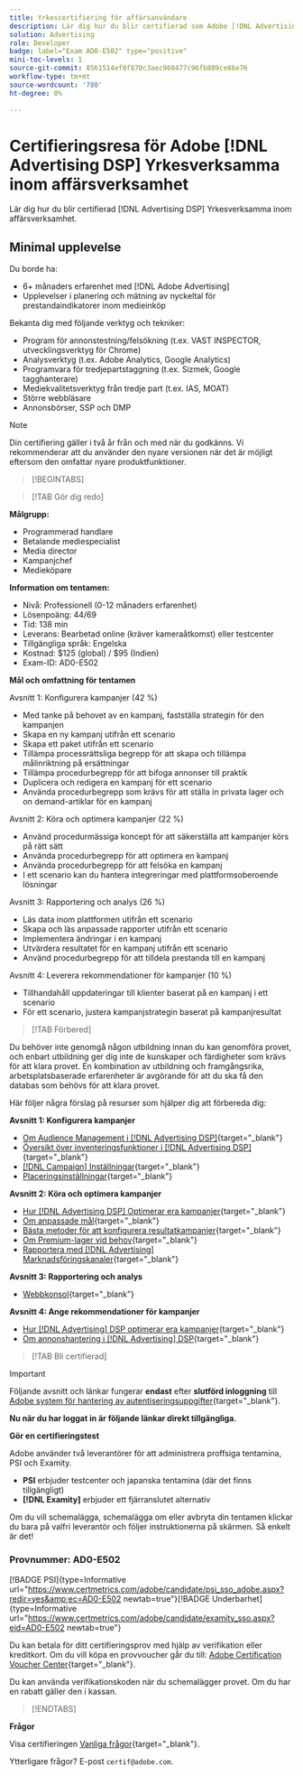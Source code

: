 ```yaml
---
title: Yrkescertifiering för affärsanvändare
description: Lär dig hur du blir certifierad som Adobe [!DNL Advertising DSP] Yrkesverksamma inom affärsverksamhet.
solution: Advertising
role: Developer
badge: label="Exam AD0-E502" type="positive"
mini-toc-levels: 1
source-git-commit: 8561514ef0f870c3aec969477c96fb809ce86e76
workflow-type: tm+mt
source-wordcount: '780'
ht-degree: 0%

---
```


# Certifieringsresa för Adobe [!DNL Advertising DSP] Yrkesverksamma inom affärsverksamhet

Lär dig hur du blir certifierad [!DNL Advertising DSP] Yrkesverksamma inom affärsverksamhet.

## Minimal upplevelse

Du borde ha:

* 6+ månaders erfarenhet med [!DNL Adobe Advertising]
* Upplevelser i planering och mätning av nyckeltal för prestandaindikatorer inom medieinköp

Bekanta dig med följande verktyg och tekniker:

* Program för annonstestning/felsökning (t.ex. VAST INSPECTOR, utvecklingsverktyg för Chrome)
* Analysverktyg (t.ex. Adobe Analytics, Google Analytics)
* Programvara för tredjepartstaggning (t.ex. Sizmek, Google tagghanterare)
* Mediekvalitetsverktyg från tredje part (t.ex. IAS, MOAT)
* Större webbläsare
* Annonsbörser, SSP och DMP

>[!NOTE]
>
>Din certifiering gäller i två år från och med när du godkänns. Vi rekommenderar att du använder den nyare versionen när det är möjligt eftersom den omfattar nyare produktfunktioner.

>[!BEGINTABS]

>[!TAB Gör dig redo]

**Målgrupp:**

* Programmerad handlare
* Betalande mediespecialist
* Media director
* Kampanjchef
* Medieköpare

**Information om tentamen:**

* Nivå: Professionell (0-12 månaders erfarenhet)
* Lösenpoäng: 44/69
* Tid: 138 min
* Leverans: Bearbetad online (kräver kameraåtkomst) eller testcenter
* Tillgängliga språk: Engelska
* Kostnad: $125 (global) / $95 (Indien)
* Exam-ID: AD0-E502

**Mål och omfattning för tentamen**

Avsnitt 1: Konfigurera kampanjer (42 %)

* Med tanke på behovet av en kampanj, fastställa strategin för den kampanjen
* Skapa en ny kampanj utifrån ett scenario
* Skapa ett paket utifrån ett scenario
* Tillämpa processrättsliga begrepp för att skapa och tillämpa målinriktning på ersättningar
* Tillämpa procedurbegrepp för att bifoga annonser till praktik
* Duplicera och redigera en kampanj för ett scenario
* Använda procedurbegrepp som krävs för att ställa in privata lager och on demand-artiklar för en kampanj

Avsnitt 2: Köra och optimera kampanjer (22 %)

* Använd procedurmässiga koncept för att säkerställa att kampanjer körs på rätt sätt
* Använda procedurbegrepp för att optimera en kampanj
* Använda procedurbegrepp för att felsöka en kampanj
* I ett scenario kan du hantera integreringar med plattformsoberoende lösningar

Avsnitt 3: Rapportering och analys (26 %)

* Läs data inom plattformen utifrån ett scenario
* Skapa och läs anpassade rapporter utifrån ett scenario
* Implementera ändringar i en kampanj
* Utvärdera resultatet för en kampanj utifrån ett scenario
* Använd procedurbegrepp för att tilldela prestanda till en kampanj

Avsnitt 4: Leverera rekommendationer för kampanjer (10 %)

* Tillhandahåll uppdateringar till klienter baserat på en kampanj i ett scenario
* För ett scenario, justera kampanjstrategin baserat på kampanjresultat

>[!TAB Förbered]

Du behöver inte genomgå någon utbildning innan du kan genomföra provet, och enbart utbildning ger dig inte de kunskaper och färdigheter som krävs för att klara provet. En kombination av utbildning och framgångsrika, arbetsplatsbaserade erfarenheter är avgörande för att du ska få den databas som behövs för att klara provet.

Här följer några förslag på resurser som hjälper dig att förbereda dig:

**Avsnitt 1: Konfigurera kampanjer**


* [Om Audience Management i [!DNL Advertising DSP]](https://experienceleague.adobe.com/docs/advertising/dsp/audiences/audience-about.html?lang=en){target="_blank"}
* [Översikt över inventeringsfunktioner i [!DNL Advertising DSP]](https://experienceleague.adobe.com/docs/advertising/dsp/inventory/inventory-overview.html?lang=en){target="_blank"}
* [[!DNL Campaign] Inställningar](https://experienceleague.adobe.com/docs/advertising/dsp/campaign-management/campaigns/campaign-settings.html?lang=en){target="_blank"}
* [Placeringsinställningar](https://experienceleague.adobe.com/docs/advertising/dsp/campaign-management/placements/placement-settings.html?lang=en){target="_blank"}

**Avsnitt 2: Köra och optimera kampanjer**

* [Hur [!DNL Advertising DSP] Optimerar era kampanjer](https://experienceleague.adobe.com/docs/advertising/dsp/optimization/optimization-how-dsp-optimizes-campaigns.html?lang=en){target="_blank"}
* [Om anpassade mål](https://experienceleague.adobe.com/docs/advertising/dsp/optimization/custom-goals/custom-goal-about.html?lang=en){target="_blank"}
* [Bästa metoder för att konfigurera resultatkampanjer](https://experienceleague.adobe.com/docs/advertising/dsp/optimization/campaign-best-practices-performance.html?lang=en){target="_blank"}
* [Om Premium-lager vid behov](https://experienceleague.adobe.com/docs/advertising/dsp/inventory/on-demand/on-demand-inventory-about.html?lang=en){target="_blank"}
* [Rapportera med [!DNL Advertising] Marknadsföringskanaler](https://experienceleague.adobe.com/docs/analytics-learn/tutorials/integrations/ad-cloud/reporting-with-advertising-cloud-marketing-channels.html?lang=en){target="_blank"}

**Avsnitt 3: Rapportering och analys**

* [Webbkonsol](https://experienceleague.adobe.com/docs/experience-manager-65/deploying/configuring/web-console.html?lang=en){target="_blank"}

**Avsnitt 4: Ange rekommendationer för kampanjer**

* [Hur [!DNL Advertising] DSP optimerar era kampanjer](https://experienceleague.adobe.com/docs/advertising/dsp/optimization/optimization-how-dsp-optimizes-campaigns.html?lang=en){target="_blank"}
* [Om annonshantering i [!DNL Advertising] DSP](https://experienceleague.adobe.com/docs/advertising/dsp/campaign-management/ads/ad-about.html?lang=en){target="_blank"}

>[!TAB Bli certifierad]

>[!IMPORTANT]
>
>Följande avsnitt och länkar fungerar **endast**  efter **slutförd inloggning** till [Adobe system för hantering av autentiseringsuppgifter](http://www.certmetrics.com/adobe){target="_blank"}.


**Nu när du har loggat in är följande länkar direkt tillgängliga.**

**Gör en certifieringstest**

Adobe använder två leverantörer för att administrera proffsiga tentamina, PSI och Examity.

* **PSI** erbjuder testcenter och japanska tentamina (där det finns tillgängligt)
* **[!DNL Examity]** erbjuder ett fjärranslutet alternativ

Om du vill schemalägga, schemalägga om eller avbryta din tentamen klickar du bara på valfri leverantör och följer instruktionerna på skärmen. Så enkelt är det!

### Provnummer: AD0-E502

[!BADGE PSI]{type=Informative url="https://www.certmetrics.com/adobe/candidate/psi_sso_adobe.aspx?redir=yes&amp;ec=AD0-E502 newtab=true"}[!BADGE Underbarhet]{type=Informative url="https://www.certmetrics.com/adobe/candidate/examity_sso.aspx?eid=AD0-E502 newtab=true"}

Du kan betala för ditt certifieringsprov med hjälp av verifikation eller kreditkort. Om du vill köpa en provvoucher går du till: [Adobe Certification Voucher Center](https://market.xvoucher.com/adobe/global){target="_blank"}.

Du kan använda verifikationskoden när du schemalägger provet. Om du har en rabatt gäller den i kassan.

>[!ENDTABS]

**Frågor**

Visa certifieringen [Vanliga frågor](https://experienceleague.adobe.com/docs/certification/certification/faq.html?lang=en){target="_blank"}.

Ytterligare frågor? E-post `certif@adobe.com`.
